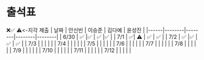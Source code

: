# 출석표
❌✅
⚠️<-지각 제출
| 날짜 | 안신빈 | 이승준 | 김다예 | 윤성진 |
|------|--------|--------|--------|--------|
| 6/30 | ✅ |✅  | ✅ |✅  |
| 7/1  |  ✅| ⚠️ | ✅ | ✅ |
| 7/2  | ✅ |✅  | ✅ | ✅ |
| 7/3  |  |  |  |  |
| 7/4  |  |  |  |  |
| 7/5  |  |  |  |  |
| 7/6  |  |  |  |  |
| 7/7  |  |  |  |  |
| 7/8  |  |  |  |  |
| 7/9  |  |  |  |  |
| 7/10 |  |  |  |  |
| 7/11 |  |  |  |  |
| 7/12 |  |  |  |  |
